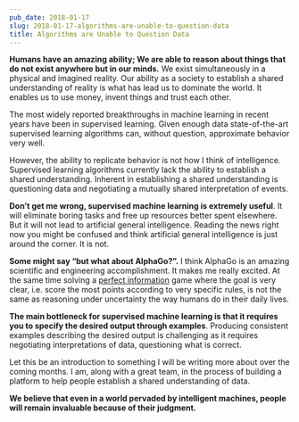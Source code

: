 ```yaml
---
pub_date: 2018-01-17
slug: 2018-01-17-algorithms-are-unable-to-question-data
title: Algorithms are Unable to Question Data
---
```

**Humans have an amazing ability; We are able to reason about things that do not exist anywhere but in our minds.**  We exist simultaneously in a physical and imagined reality. Our ability as a society to establish a shared understanding of reality is what has lead us to dominate the world. It enables us to use money, invent things and trust each other.

The most widely reported breakthroughs in machine learning in recent years have been in supervised learning. Given enough data state-of-the-art supervised learning algorithms can, without question, approximate behavior very well.

However, the ability to replicate behavior is not how I think of intelligence. Supervised learning algorithms currently lack the ability to establish a shared understanding. Inherent in establishing a shared understanding is questioning data and negotiating a mutually shared interpretation of events.

**Don’t get me wrong, supervised machine learning is extremely useful**. It will eliminate boring tasks and free up resources better spent elsewhere. But it will not lead to artificial general intelligence. Reading the news right now you might be confused and think artificial general intelligence is just around the corner. It is not.

**Some might say “but what about AlphaGo?”.**  I think AlphaGo is an amazing scientific and engineering accomplishment. It makes me really excited. At the same time solving a [perfect information](https://en.wikipedia.org/wiki/Perfect_information) game where the goal is very clear, i.e. score the most points according to very specific rules, is not the same as reasoning under uncertainty the way humans do in their daily lives.

**The main bottleneck for supervised machine learning is that it requires you to specify the desired output through examples**. Producing consistent examples describing the desired output is challenging as it requires negotiating interpretations of data, questioning what is correct.

Let this be an introduction to something I will be writing more about over the coming months. I am, along with a great team, in the process of building a platform to help people establish a shared understanding of data.

**We believe that even in a world pervaded by intelligent machines, people will remain invaluable because of their judgment.**